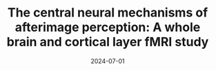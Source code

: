 ---
title: "The central neural mechanisms of afterimage perception: A whole brain and cortical layer fMRI study"
project_id: consciousness
date: 2024-07-01
conference_id: "ASSC_2024"
presenters:
   - sharif_kronemer
summary: ""
file: /assets/presentations/Kronemer_ASSC_27_Talk_Presentation.pdf
filename: Kronemer_ASSC_27_Talk_Presentation.pdf
layout: presentation
---